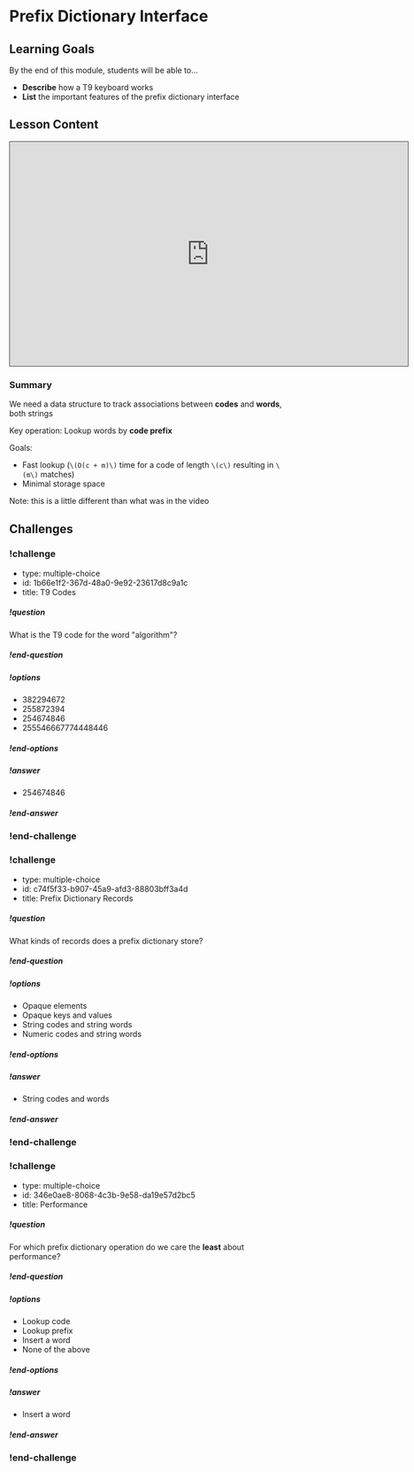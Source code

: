 # Prefix Dictionary Interface

## Learning Goals

By the end of this module, students will be able to...

- **Describe** how a T9 keyboard works
- **List** the important features of the prefix dictionary interface

## Lesson Content

<iframe src="https://adaacademy.hosted.panopto.com/Panopto/Pages/Embed.aspx?id=559f97a6-fd0a-49c3-b02d-abcf013221fa&autoplay=false&offerviewer=true&showtitle=true&showbrand=false&start=0&interactivity=all" width=720 height=405 style="border: 1px solid #464646;" allowfullscreen allow="autoplay"></iframe>

### Summary

We need a data structure to track associations between **codes** and **words**, both strings

Key operation: Lookup words by **code prefix**

Goals:

- Fast lookup (`\(O(c + m)\)` time for a code of length `\(c\)` resulting in `\(m\)` matches)
- Minimal storage space

Note: this is a little different than what was in the video

## Challenges

<!-- >>>>>>>>>>>>>>>>>>>>>> BEGIN CHALLENGE >>>>>>>>>>>>>>>>>>>>>> -->
<!-- Replace everything in square brackets [] and remove brackets  -->

### !challenge

* type: multiple-choice
* id: 1b66e1f2-367d-48a0-9e92-23617d8c9a1c
* title: T9 Codes

##### !question

What is the T9 code for the word "algorithm"?

##### !end-question

##### !options

* 382294672
* 255872394
* 254674846
* 255546667774448446

##### !end-options

##### !answer

* 254674846

##### !end-answer

<!-- other optional sections -->
<!-- !hint - !end-hint (markdown, users can see after a failed attempt) -->
<!-- !rubric - !end-rubric (markdown, instructors can see while scoring a checkpoint) -->
<!-- !explanation - !end-explanation (markdown, students can see after answering correctly) -->

### !end-challenge

<!-- ======================= END CHALLENGE ======================= -->
<!-- >>>>>>>>>>>>>>>>>>>>>> BEGIN CHALLENGE >>>>>>>>>>>>>>>>>>>>>> -->
<!-- Replace everything in square brackets [] and remove brackets  -->

### !challenge

* type: multiple-choice
* id: c74f5f33-b907-45a9-afd3-88803bff3a4d
* title: Prefix Dictionary Records

##### !question

What kinds of records does a prefix dictionary store?

##### !end-question

##### !options

* Opaque elements
* Opaque keys and values
* String codes and string words
* Numeric codes and string words

##### !end-options

##### !answer

* String codes and words

##### !end-answer

<!-- other optional sections -->
<!-- !hint - !end-hint (markdown, users can see after a failed attempt) -->
<!-- !rubric - !end-rubric (markdown, instructors can see while scoring a checkpoint) -->
<!-- !explanation - !end-explanation (markdown, students can see after answering correctly) -->

### !end-challenge

<!-- ======================= END CHALLENGE ======================= -->

<!-- >>>>>>>>>>>>>>>>>>>>>> BEGIN CHALLENGE >>>>>>>>>>>>>>>>>>>>>> -->
<!-- Replace everything in square brackets [] and remove brackets  -->

### !challenge

* type: multiple-choice
* id: 346e0ae8-8068-4c3b-9e58-da19e57d2bc5
* title: Performance

##### !question

For which prefix dictionary operation do we care the **least** about performance?

##### !end-question

##### !options

* Lookup code
* Lookup prefix
* Insert a word
* None of the above

##### !end-options

##### !answer

* Insert a word

##### !end-answer

<!-- other optional sections -->
<!-- !hint - !end-hint (markdown, users can see after a failed attempt) -->
<!-- !rubric - !end-rubric (markdown, instructors can see while scoring a checkpoint) -->
<!-- !explanation - !end-explanation (markdown, students can see after answering correctly) -->

### !end-challenge

<!-- ======================= END CHALLENGE ======================= -->
